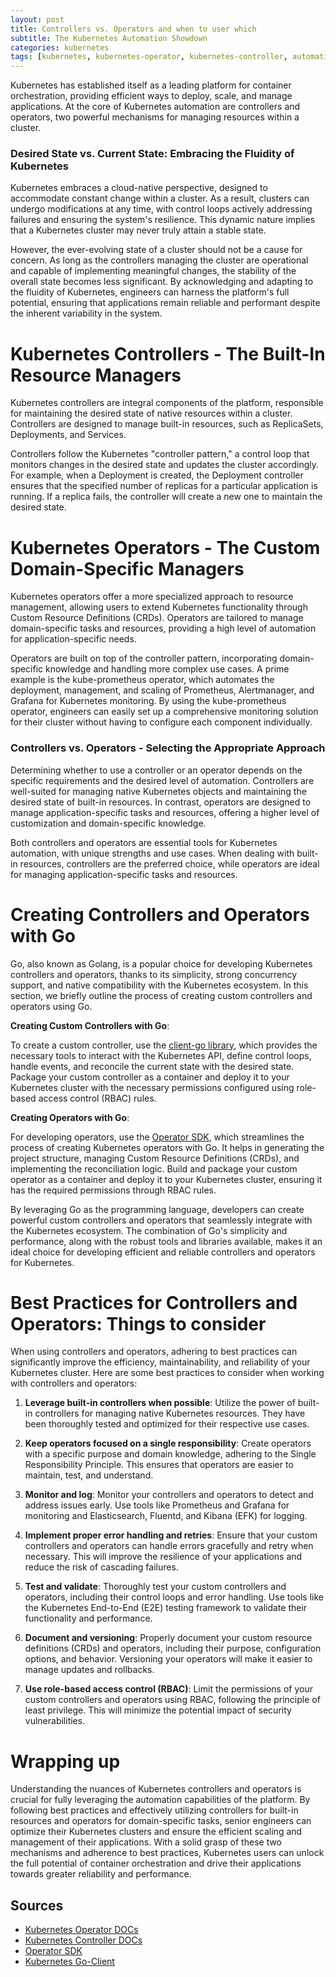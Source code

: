 ```yaml
---
layout: post
title: Controllers vs. Operators and when to user which 
subtitle: The Kubernetes Automation Showdown
categories: kubernetes
tags: [kubernetes, kubernetes-operator, kubernetes-controller, automation]
---
```

Kubernetes has established itself as a leading platform for container orchestration, providing efficient ways to deploy, scale, and manage applications. At the core of Kubernetes automation are controllers and operators, two powerful mechanisms for managing resources within a cluster. 

### Desired State vs. Current State: Embracing the Fluidity of Kubernetes

Kubernetes embraces a cloud-native perspective, designed to accommodate constant change within a cluster. As a result, clusters can undergo modifications at any time, with control loops actively addressing failures and ensuring the system's resilience. This dynamic nature implies that a Kubernetes cluster may never truly attain a stable state.

However, the ever-evolving state of a cluster should not be a cause for concern. As long as the controllers managing the cluster are operational and capable of implementing meaningful changes, the stability of the overall state becomes less significant. By acknowledging and adapting to the fluidity of Kubernetes, engineers can harness the platform's full potential, ensuring that applications remain reliable and performant despite the inherent variability in the system.

# Kubernetes Controllers - The Built-In Resource Managers

Kubernetes controllers are integral components of the platform, responsible for maintaining the desired state of native resources within a cluster. Controllers are designed to manage built-in resources, such as ReplicaSets, Deployments, and Services.

Controllers follow the Kubernetes "controller pattern," a control loop that monitors changes in the desired state and updates the cluster accordingly. For example, when a Deployment is created, the Deployment controller ensures that the specified number of replicas for a particular application is running. If a replica fails, the controller will create a new one to maintain the desired state.

# Kubernetes Operators - The Custom Domain-Specific Managers

Kubernetes operators offer a more specialized approach to resource management, allowing users to extend Kubernetes functionality through Custom Resource Definitions (CRDs). Operators are tailored to manage domain-specific tasks and resources, providing a high level of automation for application-specific needs.

Operators are built on top of the controller pattern, incorporating domain-specific knowledge and handling more complex use cases. A prime example is the kube-prometheus operator, which automates the deployment, management, and scaling of Prometheus, Alertmanager, and Grafana for Kubernetes monitoring. By using the kube-prometheus operator, engineers can easily set up a comprehensive monitoring solution for their cluster without having to configure each component individually.

### Controllers vs. Operators - Selecting the Appropriate Approach

Determining whether to use a controller or an operator depends on the specific requirements and the desired level of automation. Controllers are well-suited for managing native Kubernetes objects and maintaining the desired state of built-in resources. In contrast, operators are designed to manage application-specific tasks and resources, offering a higher level of customization and domain-specific knowledge.

Both controllers and operators are essential tools for Kubernetes automation, with unique strengths and use cases. When dealing with built-in resources, controllers are the preferred choice, while operators are ideal for managing application-specific tasks and resources.

# Creating Controllers and Operators with Go

Go, also known as Golang, is a popular choice for developing Kubernetes controllers and operators, thanks to its simplicity, strong concurrency support, and native compatibility with the Kubernetes ecosystem. In this section, we briefly outline the process of creating custom controllers and operators using Go.

**Creating Custom Controllers with Go**:

To create a custom controller, use the [client-go library](https://pkg.go.dev/k8s.io/client-go), which provides the necessary tools to interact with the Kubernetes API, define control loops, handle events, and reconcile the current state with the desired state. Package your custom controller as a container and deploy it to your Kubernetes cluster with the necessary permissions configured using role-based access control (RBAC) rules.

**Creating Operators with Go**:

For developing operators, use the [Operator SDK](https://sdk.operatorframework.io/docs/building-operators/golang/), which streamlines the process of creating Kubernetes operators with Go. It helps in generating the project structure, managing Custom Resource Definitions (CRDs), and implementing the reconciliation logic. Build and package your custom operator as a container and deploy it to your Kubernetes cluster, ensuring it has the required permissions through RBAC rules.

By leveraging Go as the programming language, developers can create powerful custom controllers and operators that seamlessly integrate with the Kubernetes ecosystem. The combination of Go's simplicity and performance, along with the robust tools and libraries available, makes it an ideal choice for developing efficient and reliable controllers and operators for Kubernetes.

# Best Practices for Controllers and Operators: Things to consider

When using controllers and operators, adhering to best practices can significantly improve the efficiency, maintainability, and reliability of your Kubernetes cluster. Here are some best practices to consider when working with controllers and operators:

1. **Leverage built-in controllers when possible**: Utilize the power of built-in controllers for managing native Kubernetes resources. They have been thoroughly tested and optimized for their respective use cases.

2. **Keep operators focused on a single responsibility**: Create operators with a specific purpose and domain knowledge, adhering to the Single Responsibility Principle. This ensures that operators are easier to maintain, test, and understand.

3. **Monitor and log**: Monitor your controllers and operators to detect and address issues early. Use tools like Prometheus and Grafana for monitoring and Elasticsearch, Fluentd, and Kibana (EFK) for logging.

4. **Implement proper error handling and retries**: Ensure that your custom controllers and operators can handle errors gracefully and retry when necessary. This will improve the resilience of your applications and reduce the risk of cascading failures.

5. **Test and validate**: Thoroughly test your custom controllers and operators, including their control loops and error handling. Use tools like the Kubernetes End-to-End (E2E) testing framework to validate their functionality and performance.

6. **Document and versioning**: Properly document your custom resource definitions (CRDs) and operators, including their purpose, configuration options, and behavior. Versioning your operators will make it easier to manage updates and rollbacks.

7. **Use role-based access control (RBAC)**: Limit the permissions of your custom controllers and operators using RBAC, following the principle of least privilege. This will minimize the potential impact of security vulnerabilities.

# Wrapping up

Understanding the nuances of Kubernetes controllers and operators is crucial for fully leveraging the automation capabilities of the platform. By following best practices and effectively utilizing controllers for built-in resources and operators for domain-specific tasks, senior engineers can optimize their Kubernetes clusters and ensure the efficient scaling and management of their applications. With a solid grasp of these two mechanisms and adherence to best practices, Kubernetes users can unlock the full potential of container orchestration and drive their applications towards greater reliability and performance.

## Sources

* [Kubernetes Operator DOCs](https://kubernetes.io/docs/concepts/extend-kubernetes/operator/)
* [Kubernetes Controller DOCs](https://kubernetes.io/docs/concepts/architecture/controller/)
* [Operator SDK](https://sdk.operatorframework.io/docs/building-operators/)
* [Kubernetes Go-Client](https://pkg.go.dev/k8s.io/client-go)

